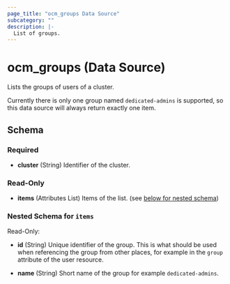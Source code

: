 ```yaml
---
page_title: "ocm_groups Data Source"
subcategory: ""
description: |-
  List of groups.
---
```


# ocm_groups (Data Source)

Lists the groups of users of a cluster.

Currently there is only one group named `dedicated-admins` is supported, so
this data source will always return exactly one item.

## Schema

### Required

- **cluster** (String) Identifier of the cluster.

### Read-Only

- **items** (Attributes List) Items of the list. (see [below for nested schema](#nestedatt--items))

<a id="nestedatt--items"></a>
### Nested Schema for `items`

Read-Only:

- **id** (String) Unique identifier of the group. This is what should be used
  when referencing the group from other places, for example in the `group`
  attribute of the user resource.

- **name** (String) Short name of the group for example `dedicated-admins`.


